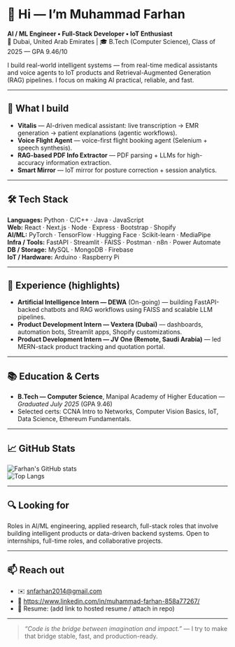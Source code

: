 <!-- Put banner.svg in your repo root and uncomment the next line to show it -->
<!-- <img src="banner.svg" alt="Muhammad Farhan — AI & Full-Stack Developer" width="100%"> -->

# 👋 Hi — I’m Muhammad Farhan

**AI / ML Engineer • Full-Stack Developer • IoT Enthusiast**  
📍 Dubai, United Arab Emirates | 🎓 B.Tech (Computer Science), Class of 2025 — GPA 9.46/10

I build real-world intelligent systems — from real-time medical assistants and voice agents to IoT products and Retrieval-Augmented Generation (RAG) pipelines. I focus on making AI practical, reliable, and fast.

---

## 🔭 What I build
- **Vitalis** — AI-driven medical assistant: live transcription → EMR generation → patient explanations (agentic workflows).  
- **Voice Flight Agent** — voice-first flight booking agent (Selenium + speech synthesis).  
- **RAG-based PDF Info Extractor** — PDF parsing + LLMs for high-accuracy information extraction.  
- **Smart Mirror** — IoT mirror for posture correction + session analytics.

---

## 🛠️ Tech Stack

**Languages:** Python · C/C++ · Java · JavaScript  
**Web:** React · Next.js · Node · Express · Bootstrap · Shopify  
**AI/ML:** PyTorch · TensorFlow · Hugging Face · Scikit-learn · MediaPipe  
**Infra / Tools:** FastAPI · Streamlit · FAISS · Postman · n8n · Power Automate  
**DB / Storage:** MySQL · MongoDB · Firebase  
**IoT / Hardware:** Arduino · Raspberry Pi

---

## 💼 Experience (highlights)
- **Artificial Intelligence Intern — DEWA** (On-going) — building FastAPI-backed chatbots and RAG workflows using FAISS and scalable LLM pipelines.  
- **Product Development Intern — Vextera (Dubai)** — dashboards, automation bots, Streamlit apps, Shopify customizations.  
- **Product Development Intern — JV One (Remote, Saudi Arabia)** — led MERN-stack product tracking and quotation portal.

---

## 📚 Education & Certs
- **B.Tech — Computer Science**, Manipal Academy of Higher Education — *Graduated July 2025* (GPA 9.46)  
- Selected certs: CCNA Intro to Networks, Computer Vision Basics, IoT, Data Science, Ethereum Fundamentals.

---

## 📈 GitHub Stats
![Farhan's GitHub stats](https://github-readme-stats.vercel.app/api?username=Snfarhan&show_icons=true&theme=tokyonight)  
![Top Langs](https://github-readme-stats.vercel.app/api/top-langs/?username=Snfarhan&layout=compact&theme=tokyonight)

---

## 🔍 Looking for
Roles in AI/ML engineering, applied research, full-stack roles that involve building intelligent products or data-driven backend systems. Open to internships, full-time roles, and collaborative projects.

---

## 📫 Reach out
- ✉️ snfarhan2014@gmail.com  
- 💼 https://www.linkedin.com/in/muhammad-farhan-858a77267/  
- 🧾 Resume: (add link to hosted resume / attach in repo)

---

> _“Code is the bridge between imagination and impact.”_ — I try to make that bridge stable, fast, and production-ready.

